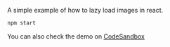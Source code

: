 A simple example of how to lazy load images in react.

```bash
npm start
```

You can also check the demo on [CodeSandbox](https://codesandbox.io/s/react-lazy-load-image-example-un8bx)

